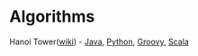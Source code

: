 Algorithms
=====  

Hanoi Tower([wiki](https://en.wikipedia.org/wiki/Tower_of_Hanoi)) - [Java](HanoiTower/HanoiTower.java), [Python](HanoiTower/hanoi-tower.py), [Groovy](HanoiTower/HanoiTowerG.groovy), [Scala](HanoiTower/HanoiTowerS.scala)